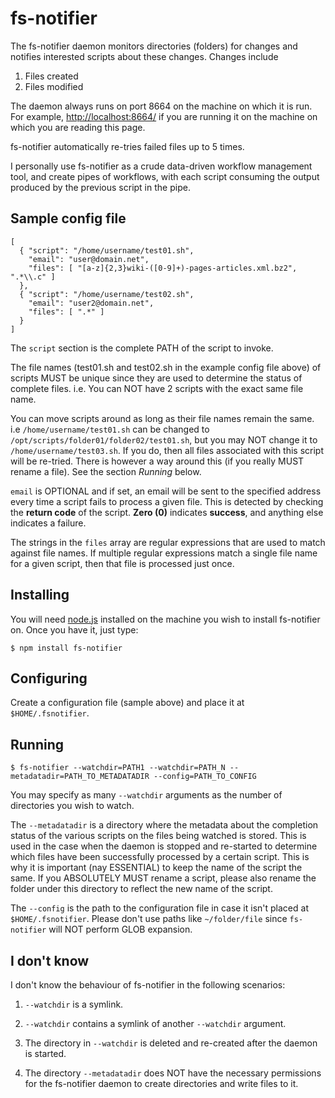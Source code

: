 # fs-notifier

The fs-notifier daemon monitors directories (folders) for changes and
notifies interested scripts about these changes. Changes include

1. Files created
2. Files modified

The daemon always runs on port 8664 on the machine on which it is
run. For example, [http://localhost:8664/](http://localhost:8664/) if
you are running it on the machine on which you are reading this page.

fs-notifier automatically re-tries failed files up to 5 times.

I personally use fs-notifier as a crude data-driven workflow
management tool, and create pipes of workflows, with each script
consuming the output produced by the previous script in the pipe.


## Sample config file

```
[
  { "script": "/home/username/test01.sh",
    "email": "user@domain.net",
    "files": [ "[a-z]{2,3}wiki-([0-9]+)-pages-articles.xml.bz2", ".*\\.c" ]
  },
  { "script": "/home/username/test02.sh",
    "email": "user2@domain.net",
    "files": [ ".*" ]
  }
]
```

The ```script``` section is the complete PATH of the script to invoke.

The file names (test01.sh and test02.sh in the example config file
above) of scripts MUST be unique since they are used to determine the
status of complete files. i.e. You can NOT have 2 scripts with the
exact same file name.

You can move scripts around as long as their file names remain the
same. i.e ```/home/username/test01.sh``` can be changed to
```/opt/scripts/folder01/folder02/test01.sh```, but you may NOT change
it to ```/home/username/test03.sh```. If you do, then all files
associated with this script will be re-tried. There is however a way
around this (if you really MUST rename a file). See the section
*Running* below.

```email``` is OPTIONAL and if set, an email will be sent to the
specified address every time a script fails to process a given
file. This is detected by checking the **return code** of the
script. **Zero (0)** indicates **success**, and anything else
indicates a failure.

The strings in the ```files``` array are regular expressions that are
used to match against file names. If multiple regular expressions
match a single file name for a given script, then that file is
processed just once.

## Installing

You will need [node.js](http://nodejs.org/) installed on the machine
you wish to install fs-notifier on. Once you have it, just type:

```$ npm install fs-notifier```

## Configuring

Create a configuration file (sample above) and place it at ```$HOME/.fsnotifier```.


## Running

```
$ fs-notifier --watchdir=PATH1 --watchdir=PATH_N --metadatadir=PATH_TO_METADATADIR --config=PATH_TO_CONFIG
```

You may specify as many ```--watchdir``` arguments as the number of
directories you wish to watch.

The ```--metadatadir``` is a directory where the metadata about the
completion status of the various scripts on the files being watched is
stored. This is used in the case when the daemon is stopped and
re-started to determine which files have been successfully processed
by a certain script. This is why it is important (nay ESSENTIAL) to
keep the name of the script the same. If you ABSOLUTELY MUST rename a
script, please also rename the folder under this directory to reflect
the new name of the script.

The ```--config``` is the path to the configuration file in case it
isn't placed at ```$HOME/.fsnotifier```. Please don't use paths like
```~/folder/file``` since ```fs-notifier``` will NOT perform GLOB
expansion.


## I don't know

I don't know the behaviour of fs-notifier in the following scenarios:

1. ```--watchdir``` is a symlink.

2. ```--watchdir``` contains a symlink of another ```--watchdir```
argument.

3. The directory in ```--watchdir``` is deleted and re-created after
the daemon is started.

4. The directory ```--metadatadir``` does NOT have the necessary
permissions for the fs-notifier daemon to create directories and write
files to it.
